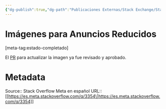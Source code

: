```yaml
---
{"dg-publish":true,"dg-path":"Publicaciones Externas/Stack Exchange/Stack Overflow en español/Stack Overflow en español Meta/es.meta.stackoverflow.com-3354.md","permalink":"/publicaciones-externas/stack-exchange/stack-overflow-en-espanol/stack-overflow-en-espanol-meta/es-meta-stackoverflow-com-3354/","title":"Imágenes para Anuncios Reducidos","hide":true,"noteIcon":"default","created":"2024-04-03T12:49:10.374-06:00","updated":"2024-04-05T16:44:02.852-06:00"}
---
```


# Imágenes para Anuncios Reducidos

[meta-tag:estado-completado]

El [PR][1] para actualizar la imagen ya fue revisado y aprobado.


  [1]: https://github.com/g3rv4/help-pages/pull/14

# Metadata
Source:: Stack Overflow Meta en español
URL:: [[https://es.meta.stackoverflow.com/q/3354\|https://es.meta.stackoverflow.com/q/3354]]

